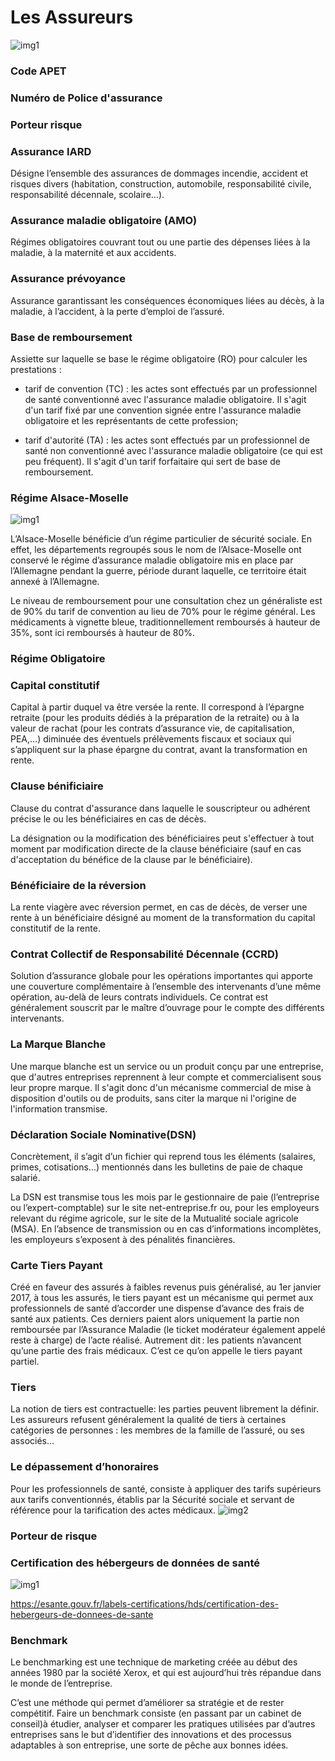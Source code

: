 # Les Assureurs
![img1](https://aws.vdkimg.com/film/1/3/1/6/131626_backdrop_scale_1280xauto.jpg)

### Code APET
### Numéro de Police d'assurance
### Porteur risque
### Assurance IARD
Désigne l’ensemble des assurances de dommages incendie, accident et risques divers (habitation, construction, automobile, responsabilité civile, responsabilité décennale, scolaire…).
### Assurance maladie obligatoire (AMO)
Régimes obligatoires couvrant tout ou une partie des dépenses liées à la maladie, à la maternité et aux accidents.
### Assurance prévoyance
Assurance garantissant les conséquences économiques liées au décès, à la maladie, à l’accident, à la perte d’emploi de l’assuré.
### Base de remboursement
Assiette sur laquelle se base le régime obligatoire (RO) pour calculer les prestations :

- tarif de convention (TC) : les actes sont effectués par un professionnel de santé conventionné avec l'assurance maladie obligatoire. Il s'agit d'un tarif fixé par une convention signée entre l'assurance maladie obligatoire et les représentants de cette profession;

- tarif d'autorité (TA) : les actes sont effectués par un professionnel de santé non conventionné avec l'assurance maladie obligatoire (ce qui est peu fréquent). Il s'agit d'un tarif forfaitaire qui sert de base de remboursement.
### Régime Alsace-Moselle 
![img1](https://images.anaca3.com/wp-content/uploads/2014/09/La-choucroute-fait-elle-grossir--1000x516.jpg)

L’Alsace-Moselle bénéficie d’un régime particulier de sécurité sociale. En effet, les départements regroupés sous le nom de l’Alsace-Moselle ont conservé le régime d’assurance maladie obligatoire mis en place par l’Allemagne pendant la guerre, période durant laquelle, ce territoire était annexé à l’Allemagne.

Le niveau de remboursement pour une consultation chez un généraliste est de 90% du tarif de convention au lieu de 70% pour le régime général. Les médicaments à vignette bleue, traditionnellement remboursés à hauteur de 35%, sont ici remboursés à hauteur de 80%.

### Régime Obligatoire


### Capital constitutif
Capital à partir duquel va être versée la rente. Il correspond à l’épargne retraite (pour les produits dédiés à la préparation de la retraite) ou à la valeur de rachat (pour les contrats d’assurance vie, de capitalisation, PEA,…) diminuée des éventuels prélèvements fiscaux et sociaux qui s’appliquent sur la phase épargne du contrat, avant la transformation en rente.
### Clause bénificiaire
Clause du contrat d'assurance dans laquelle le souscripteur ou adhérent précise le ou les bénéficiaires en cas de décès.

La désignation ou la modification des bénéficiaires peut s'effectuer à tout moment par modification directe de la clause bénéficiaire (sauf en cas d'acceptation du bénéfice de la clause par le bénéficiaire).
### Bénéficiaire de la réversion
La rente viagère avec réversion permet, en cas de décès, de verser une rente à un bénéficiaire désigné au moment de la transformation du capital constitutif de la rente.

### Contrat Collectif de Responsabilité Décennale (CCRD)
Solution d’assurance globale pour les opérations importantes qui apporte une couverture complémentaire à l’ensemble des intervenants d’une même opération, au-delà de leurs contrats individuels. Ce contrat est généralement souscrit par le maître d’ouvrage pour le compte des différents intervenants.

### La Marque Blanche
Une marque blanche est un service ou un produit conçu par une entreprise, que d'autres entreprises reprennent à leur compte et commercialisent sous leur propre marque. Il s'agit donc d'un mécanisme commercial de mise à disposition d'outils ou de produits, sans citer la marque ni l'origine de l'information transmise.

### Déclaration Sociale Nominative(DSN)

Concrètement, il s’agit d’un fichier qui reprend tous les éléments (salaires, primes, cotisations…) mentionnés dans les bulletins de paie de chaque salarié.

La DSN est transmise tous les mois par le gestionnaire de paie (l’entreprise ou l’expert-comptable) sur le site net-entreprise.fr ou, pour les employeurs relevant du régime agricole, sur le site de la Mutualité sociale agricole (MSA). En l’absence de transmission ou en cas d’informations incomplètes, les employeurs s’exposent à des pénalités financières.

### Carte Tiers Payant
Créé en faveur des assurés à faibles revenus puis généralisé, au 1er janvier 2017, à tous les assurés, le tiers payant est un mécanisme qui permet aux professionnels de santé d’accorder une dispense d’avance des frais de santé aux patients. Ces derniers paient alors uniquement la partie non remboursée par l’Assurance Maladie (le ticket modérateur également appelé reste à charge) de l’acte réalisé. Autrement dit : les patients n’avancent qu’une partie des frais médicaux. C’est ce qu’on appelle le tiers payant partiel.  

### Tiers

La notion de tiers est contractuelle: les parties peuvent librement la définir. Les assureurs refusent généralement la qualité de tiers à certaines catégories de personnes : les membres de la famille de l’assuré, ou ses associés… 

### Le dépassement d’honoraires

Pour les professionnels de santé, consiste à appliquer des tarifs supérieurs aux tarifs conventionnés, établis par la Sécurité sociale et servant de référence pour la tarification des actes médicaux.
![img2](https://fr.web.img4.acsta.net/medias/nmedia/18/83/27/30/19790718.jpg)


### Porteur de risque

### Certification des hébergeurs de données de santé

![img1](https://media.gqmagazine.fr/photos/613b2b1750dd2d5cc5ab3281/master/pass/50555803)

https://esante.gouv.fr/labels-certifications/hds/certification-des-hebergeurs-de-donnees-de-sante


### Benchmark
Le benchmarking est une technique de marketing créée au début des années 1980 par la société Xerox, et qui est aujourd’hui très répandue dans le monde de l’entreprise.

C’est une méthode qui permet d’améliorer sa stratégie et de rester compétitif. Faire un benchmark consiste (en passant par un cabinet de conseil)à étudier, analyser et comparer les pratiques utilisées par d’autres entreprises sans le but d’identifier des innovations et des processus adaptables à son entreprise, une sorte de pêche aux bonnes idées.
